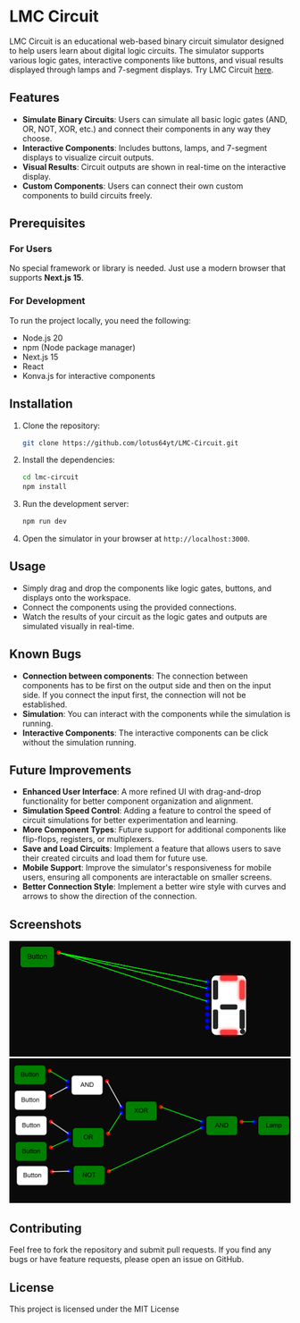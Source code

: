 # LMC Circuit

LMC Circuit is an educational web-based binary circuit simulator designed to help users learn about digital logic circuits. The simulator supports various logic gates, interactive components like buttons, and visual results displayed through lamps and 7-segment displays.
Try LMC Circuit [here](https://circuit.lmcgroup.xyz/).

## Features

- **Simulate Binary Circuits**: Users can simulate all basic logic gates (AND, OR, NOT, XOR, etc.) and connect their components in any way they choose.
- **Interactive Components**: Includes buttons, lamps, and 7-segment displays to visualize circuit outputs.
- **Visual Results**: Circuit outputs are shown in real-time on the interactive display.
- **Custom Components**: Users can connect their own custom components to build circuits freely.

## Prerequisites

### For Users
No special framework or library is needed. Just use a modern browser that supports **Next.js 15**.

### For Development
To run the project locally, you need the following:
- Node.js 20
- npm (Node package manager)
- Next.js 15
- React
- Konva.js for interactive components

## Installation

1. Clone the repository:
   ```bash
   git clone https://github.com/lotus64yt/LMC-Circuit.git
   ```

2. Install the dependencies:
   ```bash
   cd lmc-circuit
   npm install
   ```

3. Run the development server:
   ```bash
   npm run dev
   ```

4. Open the simulator in your browser at `http://localhost:3000`.

## Usage

- Simply drag and drop the components like logic gates, buttons, and displays onto the workspace.
- Connect the components using the provided connections.
- Watch the results of your circuit as the logic gates and outputs are simulated visually in real-time.

## Known Bugs

- **Connection between components**: The connection between components has to be first on the output side and then on the input side. If you connect the input first, the connection will not be established.
- **Simulation**: You can interact with the components while the simulation is running.
- **Interactive Components**: The interactive components can be click without the simulation running. 

## Future Improvements

- **Enhanced User Interface**: A more refined UI with drag-and-drop functionality for better component organization and alignment.
- **Simulation Speed Control**: Adding a feature to control the speed of circuit simulations for better experimentation and learning.
- **More Component Types**: Future support for additional components like flip-flops, registers, or multiplexers.
- **Save and Load Circuits**: Implement a feature that allows users to save their created circuits and load them for future use.
- **Mobile Support**: Improve the simulator's responsiveness for mobile users, ensuring all components are interactable on smaller screens.
- **Better Connection Style**: Implement a better wire style with curves and arrows to show the direction of the connection.


## Screenshots

![7 Segment screen](images/7segments.png)
![Circuit](images/circuit.png)

## Contributing

Feel free to fork the repository and submit pull requests. If you find any bugs or have feature requests, please open an issue on GitHub.

## License

This project is licensed under the MIT License